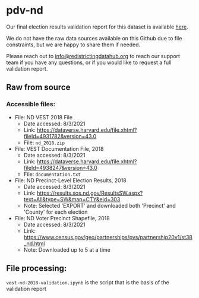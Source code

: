 # pdv-nd

Our final election results validation report for this dataset is available [here](https://redistrictingdatahub.org/dataset/vest-2018-north-dakota-precinct-and-election-results/).

We do not have the raw data sources available on this Github due to file constraints, but we are happy to share them if needed. 

Please reach out to info@redistrictingdatahub.org to reach our support team if you have any questions, or if you would like to request a full validation report.

## Raw from source

### Accessible files:

- File: ND VEST 2018 File
   - Date accessed: 8/3/2021
   - Link: https://dataverse.harvard.edu/file.xhtml?fileId=4931782&version=43.0
   - File: `nd_2018.zip`
- File: VEST Documentation File, 2018
   - Date accessed: 8/3/2021
   - Link: https://dataverse.harvard.edu/file.xhtml?fileId=4938247&version=43.0
   - File: `documentation.txt`
- File: ND Precinct-Level Election Results, 2018
  - Date accessed: 8/3/2021
  - Link: https://results.sos.nd.gov/ResultsSW.aspx?text=All&type=SW&map=CTY&eid=303
  - Note: Selected 'EXPORT' and downloaded both 'Precinct' and 'County' for each election
- File: ND Voter Precinct Shapefile, 2018
  - Date accessed: 8/3/2021
  - Link: https://www.census.gov/geo/partnerships/pvs/partnership20v1/st38_nd.html
  - Note: Downloaded up to 5 at a time

## File processing:

`vest-nd-2018-validation.ipynb` is the script that is the basis of the validation report
